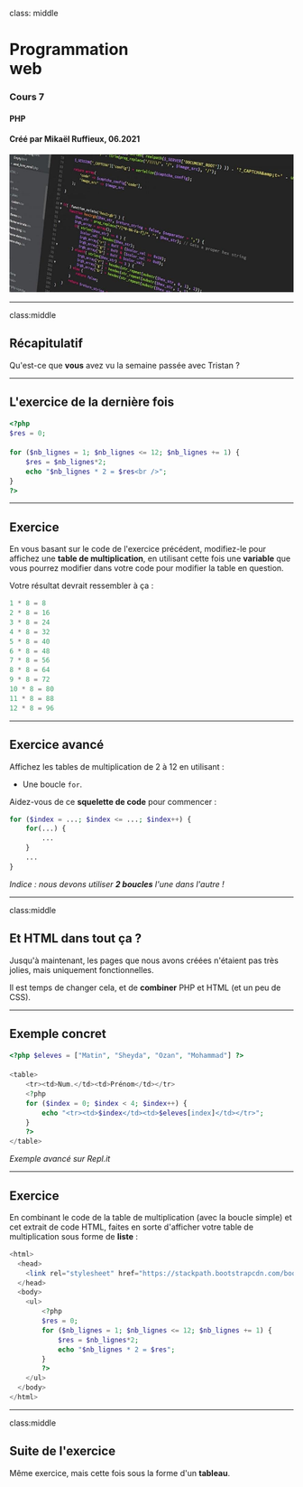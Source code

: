 class: middle

<h1><span class="secondary-color">Programmation</span><br/>web</h1>

### Cours 7

#### PHP

#### Créé par Mikaël Ruffieux, 06.2021

<img class="first-slide-image" src="../sources_cours/img/first_slide.jpg">

---
class:middle

## Récapitulatif

Qu'est-ce que **vous** avez vu la semaine passée avec Tristan ? 

---

## L'exercice de la <span class="secondary-color">dernière fois</span>

```php
<?php
$res = 0;

for ($nb_lignes = 1; $nb_lignes <= 12; $nb_lignes += 1) {
    $res = $nb_lignes*2;
    echo "$nb_lignes * 2 = $res<br />";
}
?>
```

---

## <span class="secondary-color">Exercice</span>

En vous basant sur le code de l'exercice précédent, modifiez-le pour affichez une **table de multiplication**, en utilisant cette fois une **variable** que vous pourrez modifier dans votre code pour modifier la table en question.

Votre résultat devrait ressembler à ça : 

```php
1 * 8 = 8
2 * 8 = 16
3 * 8 = 24
4 * 8 = 32
5 * 8 = 40
6 * 8 = 48
7 * 8 = 56
8 * 8 = 64
9 * 8 = 72
10 * 8 = 80
11 * 8 = 88
12 * 8 = 96
```

---

## Exercice <span class="secondary-color">avancé</span>

Affichez les tables de multiplication de 2 à 12 en utilisant : 

- Une boucle `for`.

Aidez-vous de ce **squelette de code** pour commencer : 

```php
for ($index = ...; $index <= ...; $index++) {
    for(...) {
        ...
    }
    ...
}
```

*Indice : nous devons utiliser **2 boucles** l'une dans l'autre !*

---
class:middle

## Et <span class="secondary-color">HTML</span> dans tout ça ?

Jusqu'à maintenant, les pages que nous avons créées n'étaient pas très jolies, mais uniquement fonctionnelles.

Il est temps de changer cela, et de **combiner** PHP et HTML (et un peu de CSS).

---

## Exemple <span class="secondary-color">concret</span>

```php
<?php $eleves = ["Matin", "Sheyda", "Ozan", "Mohammad"] ?>

<table>
    <tr><td>Num.</td><td>Prénom</td></tr>
    <?php
    for ($index = 0; $index < 4; $index++) {
        echo "<tr><td>$index</td><td>$eleves[index]</td></tr>";
    }
    ?>
</table>
```

*Exemple avancé sur Repl.it*


---

## <span class="secondary-color">Exercice</span>

En combinant le code de la table de multiplication (avec la boucle simple) et cet extrait de code HTML, faites en sorte d'afficher votre table de multiplication sous forme de **liste** :

```php
<html>
  <head>
    <link rel="stylesheet" href="https://stackpath.bootstrapcdn.com/bootstrap/4.3.1/css/bootstrap.min.css" integrity="sha384-ggOyR0iXCbMQv3Xipma34MD+dH/1fQ784/j6cY/iJTQUOhcWr7x9JvoRxT2MZw1T" crossorigin="anonymous">
  </head>
  <body>
    <ul>
        <?php 
        $res = 0;
        for ($nb_lignes = 1; $nb_lignes <= 12; $nb_lignes += 1) {
            $res = $nb_lignes*2;
            echo "$nb_lignes * 2 = $res";
        } 
        ?>
    </ul>
  </body>
</html>
```

---

class:middle

## Suite de l'<span class="secondary-color">exercice</span>

Même exercice, mais cette fois sous la forme d'un **tableau**.